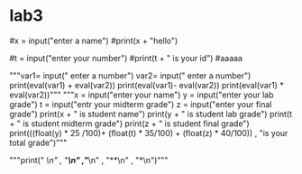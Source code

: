 # lab3
#x = input("enter a name")
#print(x + "hello")

#t = input("enter your number")
#print(t + " is your id")
#aaaaa



"""var1= input(" enter a number")
var2= input(" enter a number")
print(eval(var1) + eval(var2))
    print(eval(var1)- eval(var2))
    print(eval(var1) * eval(var2))"""
"""x = input("enter your name")
y = input("enter your lab grade")
t = input("entr your midterm grade")
z = input("enter your final grade")
print(x + "  is student name")
print(y + "  is student lab grade")
print(t + "  is student midterm grade")
print(z + "  is student final grade")
print(((float(y) * 25 /100)+ (float(t) * 35/100) + (float(z) * 40/100)) , "is your total grade")"""

"""print(" *\n" , "**\n" ,"***\n" , "**\n" , "*\n")"""
